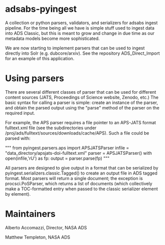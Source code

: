 # adsabs-pyingest

A collection or python parsers, validators, and serializers for adsabs 
ingest pipeline.  For the time being all we have is simple stuff used to
ingest data into ADS Classic, but this is meant to grow and change in 
due time as our metadata models become more sophisticated.

We are now starting to implement parsers that can be used to ingest directly
into Solr (e.g. dubcore/arxiv).  See the repository ADS_Direct_Import for
an example of this application.

# Using parsers

There are several different classes of parser that can be used for different
content sources (JATS, Proceedings of Science website, Zenodo, etc.)  The
basic syntax for calling a parser is simple: create an instance of the
parser, and obtain the parsed output using the "parse" method of the
parser on the required input.

For example, the APS parser requires a file pointer to an 
APS-JATS format fulltext.xml file (see the subdirectories under
/proj/ads/fulltext/sources/downloads/cache/APS).  Such a file could be
parsed with:

"""
from pyingest.parsers.aps import APSJATSParser
infile = "data_directory/apsjats-doi-fulltext.xml"
parser = APSJATSParser()
with open(infile,'rU') as fp:
    output = parser.parse(fp)
"""

All parsers are designed to give output in a format that can be serialized
by pyingest.serializers.classic.Tagged() to create an output file in ADS
tagged format.  Most parsers will return a single document; the exception
is procsci.PoSParser, which returns a list of documents (which collectively
make a TOC-formatted entry when passed to the classic serializer element by
element).

# Maintainers

Alberto Accomazzi, Director, NASA ADS

Matthew Templeton, NASA ADS
